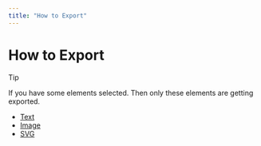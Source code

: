 ```yaml
---
title: "How to Export"
---
```


<script setup>
import { LucideType, LucideImage, LucideTangent } from "lucide-vue-next";
</script>
<style scoped>
.lucide {
    display: inline-block;
}
</style>

# How to Export

> [!TIP]
> If you have some elements selected. Then only these elements are getting exported.

- [<LucideType/> Text](/docs/export/text)
- [<LucideImage/> Image](./docs/export/image)
- [<LucideTangent/> SVG](/docs/export/svg)
